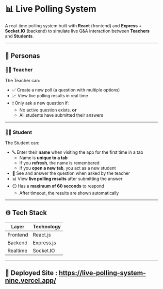 # 📊 Live Polling System

A real-time polling system built with **React** (frontend) and **Express + Socket.IO** (backend) to simulate live Q&A interaction between **Teachers** and **Students**.

---

## 👥 Personas

### 👨‍🏫 Teacher

The Teacher can:
- ✅ Create a new poll (a question with multiple options)
- 📈 View live polling results in real time
- ❗ Only ask a new question if:
  - No active question exists, **or**
  - All students have submitted their answers

---

### 👨‍🎓 Student

The Student can:
- 🔤 Enter their **name** when visiting the app for the first time in a tab
  - Name is **unique to a tab**
  - If you **refresh**, the name is remembered
  - If you **open a new tab**, you act as a new student
- 📝 See and answer the question when asked by the teacher
- 📊 View **live polling results** after submitting the answer
- ⏲️ Has a **maximum of 60 seconds** to respond
  - After timeout, the results are shown automatically

---

## ⚙️ Tech Stack

| Layer     | Technology     |
|-----------|----------------|
| Frontend  | React.js       |
| Backend   | Express.js     |
| Realtime  | Socket.IO      |

---

## 🚀 Deployed Site : https://live-polling-system-nine.vercel.app/
